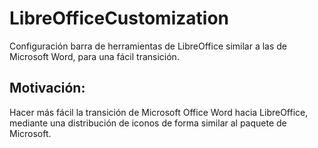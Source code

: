 # LibreOfficeCustomization
Configuración barra de herramientas de LibreOffice similar a las de Microsoft Word, para una fácil transición.

## Motivación:
Hacer más fácil la transición de Microsoft Office Word hacia LibreOffice, mediante una distribución de iconos de forma similar al paquete de Microsoft.
